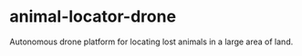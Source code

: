 # animal-locator-drone
Autonomous drone platform for locating lost animals in a large area of land. 
